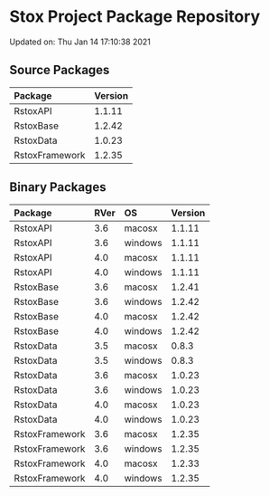 # Stox Project Package Repository


Updated on: Thu Jan 14 17:10:38 2021
## Source Packages

|Package        |Version |
|:--------------|:-------|
|RstoxAPI       |1.1.11  |
|RstoxBase      |1.2.42  |
|RstoxData      |1.0.23  |
|RstoxFramework |1.2.35  |

## Binary Packages

|Package        |RVer |OS      |Version |
|:--------------|:----|:-------|:-------|
|RstoxAPI       |3.6  |macosx  |1.1.11  |
|RstoxAPI       |3.6  |windows |1.1.11  |
|RstoxAPI       |4.0  |macosx  |1.1.11  |
|RstoxAPI       |4.0  |windows |1.1.11  |
|RstoxBase      |3.6  |macosx  |1.2.41  |
|RstoxBase      |3.6  |windows |1.2.42  |
|RstoxBase      |4.0  |macosx  |1.2.42  |
|RstoxBase      |4.0  |windows |1.2.42  |
|RstoxData      |3.5  |macosx  |0.8.3   |
|RstoxData      |3.5  |windows |0.8.3   |
|RstoxData      |3.6  |macosx  |1.0.23  |
|RstoxData      |3.6  |windows |1.0.23  |
|RstoxData      |4.0  |macosx  |1.0.23  |
|RstoxData      |4.0  |windows |1.0.23  |
|RstoxFramework |3.6  |macosx  |1.2.35  |
|RstoxFramework |3.6  |windows |1.2.35  |
|RstoxFramework |4.0  |macosx  |1.2.33  |
|RstoxFramework |4.0  |windows |1.2.35  |
